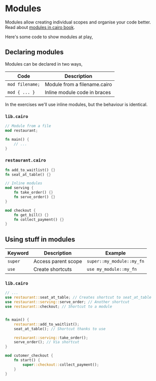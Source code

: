 # Modules

Modules allow creating individual scopes and organise your code better. Read about [modules in cairo book](https://cairo-book.github.io/ch06-02-defining-modules-to-control-scope.html).

Here's some code to show modules at play,

## Declaring modules

Modules can be declared in two ways,

| Code            | Description                  |
| --------------- | ---------------------------- |
| `mod filename;` | Module from a filename.cairo |
| `mod { ... }`   | Inline module code in braces |

In the exercises we'll use inline modules, but the behaviour is identical.

### `lib.cairo`

```rust
// Module from a file
mod restaurant;

fn main() {
	// ...
}
```

### `restaurant.cairo`

```rust
fn add_to_waitlist() {}
fn seat_at_table() {}

// Inline modules
mod serving {
    fn take_order() {}
    fn serve_order() {}
}

mod checkout {
    fn get_bill() {}
    fn collect_payment() {}
}
```

## Using stuff in modules

| Keyword | Description         | Example                   |
| ------- | ------------------- | ------------------------- |
| `super` | Access parent scope | `super::my_module::my_fn` |
| `use`   | Create shortcuts    | `use my_module::my_fn`    |

### `lib.cairo`

```rust
// ...
use restaurant::seat_at_table; // Creates shortcut to seat_at_table
use restaurant::serving::serve_order; // Another shortcut
use restaurant::checkout; // Shortcut to a module


fn main() {
	restaurant::add_to_waitlist();
	seat_at_table(); // Shortcut thanks to use

	restaurant::serving::take_order();
	serve_order(); // Via shortcut
}

mod cutomer_checkout {
	fn start() {
		super::checkout::collect_payment();
	}
}
```
